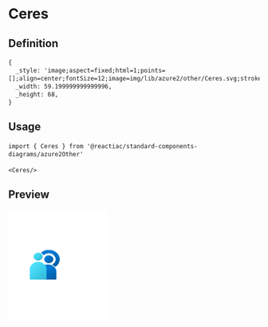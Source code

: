 # Ceres

## Definition

```
{
  _style: 'image;aspect=fixed;html=1;points=[];align=center;fontSize=12;image=img/lib/azure2/other/Ceres.svg;strokeColor=none;',
  _width: 59.199999999999996,
  _height: 68,
}
```

## Usage

```
import { Ceres } from '@reactiac/standard-components-diagrams/azure2Other'

<Ceres/>
```

## Preview

<img src="./ceres.png" width="200"/>
